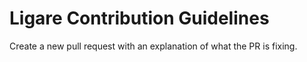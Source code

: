 # Ligare Contribution Guidelines

Create a new pull request with an explanation of what the PR is fixing.
